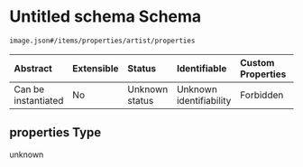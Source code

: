 # Untitled schema Schema

```txt
image.json#/items/properties/artist/properties
```



| Abstract            | Extensible | Status         | Identifiable            | Custom Properties | Additional Properties | Access Restrictions | Defined In                                               |
| :------------------ | :--------- | :------------- | :---------------------- | :---------------- | :-------------------- | :------------------ | :------------------------------------------------------- |
| Can be instantiated | No         | Unknown status | Unknown identifiability | Forbidden         | Allowed               | none                | [image.json\*](../out/image.json "open original schema") |

## properties Type

unknown
